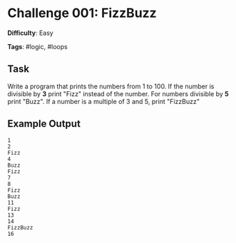 # Challenge 001: FizzBuzz

**Difficulty**: Easy

**Tags**: #logic, #loops

## Task

Write a program that prints the numbers from 1 to 100.
If the number is divisible by **3** print "Fizz" instead of the number.
For numbers divisible by **5** print "Buzz".
If a number is a multiple of 3 and 5, print "FizzBuzz"

## Example Output

```
1
2
Fizz
4
Buzz
Fizz
7
8
Fizz
Buzz
11
Fizz
13
14
FizzBuzz
16
```
